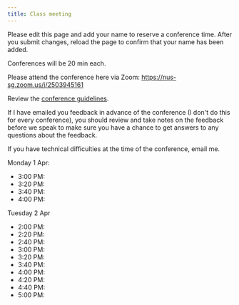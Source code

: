 ```yaml
---
title: Class meeting
---
```

<!-- 11.1 and 11.2 (26 Mar and 28 Mar) — no class, Paper 2 proposal conferences -->

Please edit this page and add your name to reserve a conference time. After you submit changes, reload the page to confirm that your name has been added.

Conferences will be 20 min each.

Please attend the conference here via Zoom: https://nus-sg.zoom.us/j/2503945161

Review the [conference guidelines](https://canvas.nus.edu.sg/courses/46652/pages/conferences).

If I have emailed you feedback in advance of the conference (I don't do this for every conference), you should review and take notes on the feedback before we speak to make sure you have a chance to get answers to any questions about the feedback.

If you have technical difficulties at the time of the conference, email me.

Monday 1 Apr:

- 3:00 PM:
- 3:20 PM:
- 3:40 PM:
- 4:00 PM:

Tuesday 2 Apr

- 2:00 PM:
- 2:20 PM:
- 2:40 PM:
- 3:00 PM:
- 3:20 PM:
- 3:40 PM:
- 4:00 PM:
- 4:20 PM:
- 4:40 PM:
- 5:00 PM:
